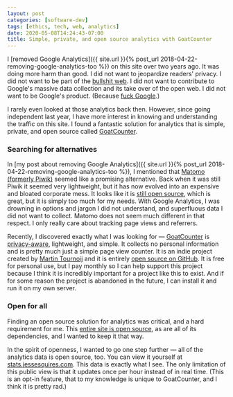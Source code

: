 ```yaml
---
layout: post
categories: [software-dev]
tags: [ethics, tech, web, analytics]
date: 2020-05-08T14:24:43-07:00
title: Simple, private, and open source analytics with GoatCounter
---
```


I [removed Google Analytics]({{ site.url }}{% post_url 2018-04-22-removing-google-analytics-too %}) on this site over two years ago. It was doing more harm than good. I did not want to jeopardize readers' privacy. I did not want to be part of the [bullshit web](https://pxlnv.com/blog/bullshit-web/). I did not want to contribute to Google's massive data collection and its take over of the open web. I did not want to be Google's product. (Because [fuck Google](https://en.wikipedia.org/wiki/2018_Google_walkouts).)

I rarely even looked at those analytics back then. However, since going independent last year, I have more interest in knowing and understanding the traffic on this site. I found a fantastic solution for analytics that is simple, private, and open source called [GoatCounter](https://www.goatcounter.com).

<!--excerpt-->

### Searching for alternatives

In [my post about removing Google Analytics]({{ site.url }}{% post_url 2018-04-22-removing-google-analytics-too %}), I mentioned that [Matomo (formerly Piwik)](https://matomo.org) seemed like a promising alternative. Back when it was still Piwik it seemed very lightweight, but it has now evolved into an expensive and bloated corporate mess. It looks like it is [still open source](https://github.com/matomo-org), which is great, but it is simply too much for my needs. With Google Analytics, I was drowning in options and jargon I did not understand, and superfluous data I did not want to collect. Matomo does not seem much different in that respect. I only really care about tracking page views and referrers.

Recently, I discovered exactly what I was looking for &mdash; [GoatCounter](https://www.goatcounter.com) is [privacy-aware](https://www.goatcounter.com/privacy), lightweight, and simple. It collects no personal information and is pretty much just a simple page view counter. It is an indie project created by [Martin Tournoij](https://github.com/arp242) and it is entirely [open source on GitHub](https://github.com/zgoat/goatcounter). It is free for personal use, but I pay monthly so I can help support this project because I think it is incredibly important for a project like this to exist. And if for some reason the project is abandoned in the future, I can install it and run it on my own server.

### Open for all

Finding an open source solution for analytics was critical, and a hard requirement for me. This [entire site is open source](https://github.com/jessesquires/jessesquires.com), as are all of its dependencies, and I wanted to keep it that way.

In the spirit of openness, I wanted to go one step further &mdash; all of the analytics data is open source, too. You can view it yourself at [stats.jessesquires.com](https://stats.jessesquires.com). This data is exactly what I see. The only limitation of this public view is that it updates once per hour instead of in real time. (This is an opt-in feature, that to my knowledge is unique to GoatCounter, and I think it is pretty rad.)
